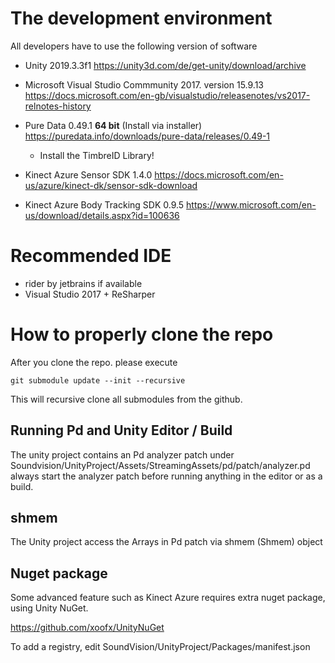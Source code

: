 # The development environment
All developers have to use the following version of software

- Unity 2019.3.3f1
https://unity3d.com/de/get-unity/download/archive
- Microsoft Visual Studio Commmunity 2017. version 15.9.13 
https://docs.microsoft.com/en-gb/visualstudio/releasenotes/vs2017-relnotes-history

- Pure Data 0.49.1  **64 bit** (Install via installer) 
https://puredata.info/downloads/pure-data/releases/0.49-1
  - Install the TimbreID Library! 

- Kinect Azure Sensor SDK 1.4.0 
https://docs.microsoft.com/en-us/azure/kinect-dk/sensor-sdk-download
- Kinect Azure Body Tracking SDK 0.9.5
https://www.microsoft.com/en-us/download/details.aspx?id=100636

# Recommended IDE
- rider by jetbrains if available
- Visual Studio 2017 + ReSharper

# How to properly clone the repo
After you clone the repo. please execute

``` git submodule update --init --recursive ```

This will recursive clone all submodules from the github.

## Running Pd and Unity Editor / Build
The unity project contains an Pd analyzer patch under Soundvision/UnityProject/Assets/StreamingAssets/pd/patch/analyzer.pd
always start the analyzer patch before running anything in the editor or as a build.

## shmem
The Unity project access the Arrays in Pd patch via shmem (Shmem) object

## Nuget package
Some advanced feature such as Kinect Azure requires extra nuget package, using Unity NuGet.

https://github.com/xoofx/UnityNuGet

To add a registry, edit SoundVision/UnityProject/Packages/manifest.json
